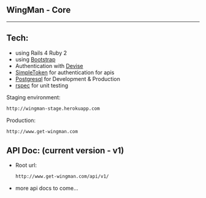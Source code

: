 WingMan - Core
---------

----------

Tech:
---------

* using Rails 4 Ruby 2
* using [Bootstrap]
* Authentication with [Devise]
* [SimpleToken] for authentication for apis
* [Postgresql] for Development & Production
* [rspec] for unit testing

Staging environment:
```sh
http://wingman-stage.herokuapp.com
```
Production:
```sh
http://www.get-wingman.com
```

API Doc: (current version - v1)
---------

- Root url:
  ```sh
  http://www.get-wingman.com/api/v1/
  ```
- more api docs to come...


[Bootstrap]:http://twitter.github.com/bootstrap/
[Devise]:https://github.com/plataformatec/devise
[SimpleToken]:https://github.com/gonzalo-bulnes/simple_token_authentication
[Postgresql]:http://www.postgresql.org/
[rspec]:http://rspec.info/